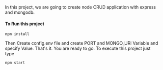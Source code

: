 
In this project, we are going to create node CRUD application with express and mongodb.

#### To Run this project 
```
npm install
```

Then Create config.env file and create PORT and MONGO_URI Variable and specify Value.
That's it. You are ready to go. To execute this project just type
```
npm start
```



